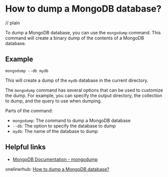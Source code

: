 # How to dump a MongoDB database?
// plain

To dump a MongoDB database, you can use the `mongodump` command. This command will create a binary dump of the contents of a MongoDB database.

## Example

```
mongodump --db mydb
```

This will create a dump of the `mydb` database in the current directory.

The `mongodump` command has several options that can be used to customize the dump. For example, you can specify the output directory, the collection to dump, and the query to use when dumping.

Parts of the command:
- `mongodump`: The command to dump a MongoDB database
- `--db`: The option to specify the database to dump
- `mydb`: The name of the database to dump

## Helpful links
- [MongoDB Documentation - mongodump](https://docs.mongodb.com/manual/reference/program/mongodump/)

onelinerhub: [How to dump a MongoDB database?](https://onelinerhub.com/mongodb/how-to-dump-a-mongodb-database)